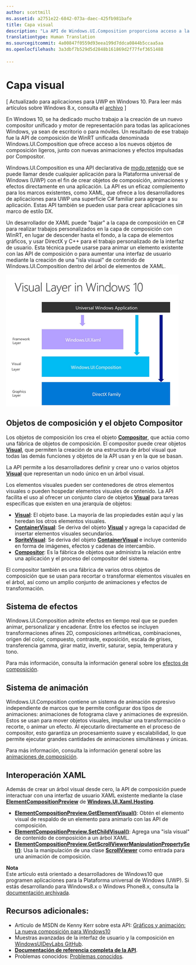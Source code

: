 ```yaml
---
author: scottmill
ms.assetid: a2751e22-6842-073a-daec-425fb981bafe
title: Capa visual
description: "La API de Windows.UI.Composition proporciona acceso a la capa de composición entre la capa de marco (XAML) y la capa de elementos gráficos (DirectX)."
translationtype: Human Translation
ms.sourcegitcommit: 4a00847f0559d93eea199d7ddca0844b5ccaa5aa
ms.openlocfilehash: 3a3dbf7b529d5d2848b161869d2f77fef3651488

---
```

# Capa visual

\[ Actualizado para aplicaciones para UWP en Windows 10. Para leer más artículos sobre Windows 8.x, consulta el [archivo](http://go.microsoft.com/fwlink/p/?linkid=619132) \]

En Windows 10, se ha dedicado mucho trabajo a la creación de un nuevo compositor unificado y motor de representación para todas las aplicaciones Windows, ya sean de escritorio o para móviles. Un resultado de ese trabajo fue la API de composición de WinRT unificada denominada Windows.UI.Composition que ofrece acceso a los nuevos objetos de composición ligeros, junto con nuevas animaciones y efectos impulsadas por Compositor.

Windows.UI.Composition es una API declarativa de [modo retenido](https://msdn.microsoft.com/library/windows/desktop/ff684178.aspx) que se puede llamar desde cualquier aplicación para la Plataforma universal de Windows (UWP) con el fin de crear objetos de composición, animaciones y efectos directamente en una aplicación. La API es un eficaz complemento para los marcos existentes, como XAML, que ofrece a los desarrolladores de aplicaciones para UWP una superficie C# familiar para agregar a su aplicación. Estas API también se pueden usar para crear aplicaciones sin marco de estilo DX.

Un desarrollador de XAML puede "bajar" a la capa de composición en C# para realizar trabajos personalizados en la capa de composición con WinRT, en lugar de descender hasta el fondo, a la capa de elementos gráficos, y usar DirectX y C++ para el trabajo personalizado de la interfaz de usuario. Esta técnica puede usarse para animar un elemento existente con las API de composición o para aumentar una interfaz de usuario mediante la creación de una "isla visual" de contenido de Windows.UI.Composition dentro del árbol de elementos de XAML.

![](images/layers-win-ui-composition.png)
## <span id="Composition_Objects_and_The_Compositor"></span><span id="composition_objects_and_the_compositor"></span><span id="COMPOSITION_OBJECTS_AND_THE_COMPOSITOR"></span>Objetos de composición y el objeto Compositor

Los objetos de composición los crea el objeto [**Compositor**](https://msdn.microsoft.com/library/windows/apps/Dn706789), que actúa como una fábrica de objetos de composición. El compositor puede crear objetos [**Visual**](https://msdn.microsoft.com/library/windows/apps/Dn706858), que permiten la creación de una estructura de árbol visual que todas las demás funciones y objetos de la API usan y en la que se basan.

La API permite a los desarrolladores definir y crear uno o varios objetos [**Visual**](https://msdn.microsoft.com/library/windows/apps/Dn706858) que representan un nodo único en un árbol visual.

Los elementos visuales pueden ser contenedores de otros elementos visuales o pueden hospedar elementos visuales de contenido. La API facilita el uso al ofrecer un conjunto claro de objetos [**Visual**](https://msdn.microsoft.com/library/windows/apps/Dn706858) para tareas específicas que existen en una jerarquía de objetos:

-   [**Visual**](https://msdn.microsoft.com/library/windows/apps/Dn706858): El objeto base. La mayoría de las propiedades están aquí y las heredan los otros elementos visuales.
-   [**ContainerVisual**](https://msdn.microsoft.com/library/windows/apps/Dn706810): Se deriva del objeto [**Visual**](https://msdn.microsoft.com/library/windows/apps/Dn706858) y agrega la capacidad de insertar elementos visuales secundarios.
-   [**SpriteVisual**](https://msdn.microsoft.com/library/windows/apps/Mt589433): Se deriva del objeto [**ContainerVisual**](https://msdn.microsoft.com/library/windows/apps/Dn706810) e incluye contenido en forma de imágenes, efectos y cadenas de intercambio.
-   [**Compositor**](https://msdn.microsoft.com/library/windows/apps/Dn706789): Es la fábrica de objetos que administra la relación entre una aplicación y el proceso del compositor del sistema.

El compositor también es una fábrica de varios otros objetos de composición que se usan para recortar o transformar elementos visuales en el árbol, así como un amplio conjunto de animaciones y efectos de transformación.

## <span id="Effects_System"></span><span id="effects_system"></span><span id="EFFECTS_SYSTEM"></span>Sistema de efectos

Windows.UI.Composition admite efectos en tiempo real que se pueden animar, personalizar y encadenar. Entre los efectos se incluyen transformaciones afines 2D, composiciones aritméticas, combinaciones, origen del color, compuesto, contraste, exposición, escala de grises, transferencia gamma, girar matiz, invertir, saturar, sepia, temperatura y tono.

Para más información, consulta la información general sobre los [efectos de composición](composition-effects.md).

## <span id="Animation_System"></span><span id="animation_system"></span><span id="ANIMATION_SYSTEM"></span>Sistema de animación

Windows.UI.Composition contiene un sistema de animación expresivo independiente de marcos que te permite configurar dos tipos de animaciones: animaciones de fotograma clave y animaciones de expresión. Estos se usan para mover objetos visuales, impulsar una transformación o recorte, o animar un efecto. Al ejecutarlo directamente en el proceso de compositor, esto garantiza un procesamiento suave y escalabilidad, lo que permite ejecutar grandes cantidades de animaciones simultáneas y únicas.

Para más información, consulta la información general sobre las [animaciones de composición](composition-animation.md).

## <span id="XAML_Interoperation"></span><span id="xaml_interoperation"></span><span id="XAML_INTEROPERATION"></span>Interoperación XAML

Además de crear un árbol visual desde cero, la API de composición puede interactuar con una interfaz de usuario XAML existente mediante la clase [**ElementCompositionPreview**](https://msdn.microsoft.com/library/windows/apps/Mt608976) de [**Windows.UI.Xaml.Hosting**](https://msdn.microsoft.com/library/windows/apps/Hh701908).

- [**ElementCompositionPreview.GetElementVisual()**](https://msdn.microsoft.com/library/windows/apps/windows.ui.xaml.hosting.elementcompositionpreview.getelementvisual): Obtén el elemento visual de respaldo de un elemento para animarlo con las API de composición.
- [**ElementCompositionPreview.SetChildVisual()**](https://msdn.microsoft.com/library/windows/apps/windows.ui.xaml.hosting.elementcompositionpreview.setelementchildvisual): Agrega una "isla visual" de contenido de composición a un árbol XAML.
- [**ElementCompositionPreview.GetScrollViewerManipulationPropertySet()**](https://msdn.microsoft.com/library/windows/apps/mt608980.aspx): Usa la manipulación de una clase [**ScrollViewer**](https://msdn.microsoft.com/library/windows/apps/windows.ui.xaml.controls.scrollviewer.aspx) como entrada para una animación de composición.


**Nota**  
Este artículo está orientado a desarrolladores de Windows10 que programen aplicaciones para la Plataforma universal de Windows (UWP). Si estás desarrollando para Windows8.x o Windows Phone8.x, consulta la [documentación archivada](http://go.microsoft.com/fwlink/p/?linkid=619132).

 

## <span id="Additional_Resources_"></span><span id="additional_resources_"></span><span id="ADDITIONAL_RESOURCES_"></span>Recursos adicionales:

-   Artículo de MSDN de Kenny Kerr sobre esta API: [Gráficos y animación: La nueva composición para Windows10](https://msdn.microsoft.com/magazine/mt590968)
-   Muestras avanzadas de la interfaz de usuario y la composición en [WindowsUIDevLabs GitHub](https://github.com/microsoft/windowsuidevlabs).
-   [**Documentación de referencia completa de la API**](https://msdn.microsoft.com/library/windows/apps/Dn706878).
-   Problemas conocidos: [Problemas conocidos](http://go.microsoft.com/fwlink/?LinkId=823237).

 

 







<!--HONumber=Aug16_HO3-->


